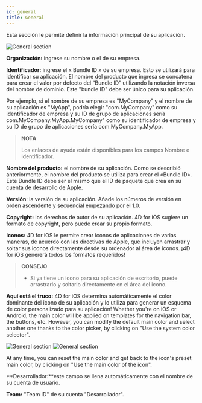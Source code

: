 ```yaml
---
id: general
title: General
---
```


Esta sección le permite definir la información principal de su aplicación.

![General section](assets/en/project-editor/General-section.png)

**Organización:** ingrese su nombre o el de su empresa.

**Identificador:** ingrese el « Bundle ID » de su empresa. Esto se utilizará para identificar su aplicación. El nombre del producto que ingresa se concatena para crear el valor por defecto del “Bundle ID” utilizando la notación inversa del nombre de dominio. Este "bundle ID" debe ser único para su aplicación.

Por ejemplo, si el nombre de su empresa es "MyCompany" y el nombre de su aplicación es "MyApp", podría elegir "com.MyCompany" como su identificador de empresa y su ID de grupo de aplicaciones sería com.MyCompany.MyApp.MyCompany" como su identificador de empresa y su ID de grupo de aplicaciones sería com.MyCompany.MyApp.

> **NOTA**
> 
> Los enlaces de ayuda están disponibles para los campos Nombre e Identificador.

**Nombre del producto:** el nombre de su aplicación. Como se describió anteriormente, el nombre del producto se utiliza para crear el «Bundle ID». Este Bundle ID debe ser el mismo que el ID de paquete que crea en su cuenta de desarrollo de Apple.

**Versión**: la versión de su aplicación. Añade los números de versión en orden ascendente y secuencial empezando por el 1.0.

**Copyright:** los derechos de autor de su aplicación. 4D for iOS sugiere un formato de copyright, pero puede crear su propio formato.

**Iconos:** 4D for iOS le permite crear iconos de aplicaciones de varias maneras, de acuerdo con las directivas de Apple, que incluyen arrastrar y soltar sus iconos directamente desde su ordenador al área de iconos. ¡4D for iOS genererà todos los formatos requeridos!

> **CONSEJO**
> 
> * Si ya tiene un icono para su aplicación de escritorio, puede arrastrarlo y soltarlo directamente en el área del icono.

**Aquí está el truco:** 4D for iOS determina automáticamente el color dominante del icono de su aplicación y lo utiliza para generar un esquema de color personalizado para su aplicación! Whether you're on iOS or Android, the main color will be applied on templates for the navigation bar, the buttons, etc. However, you can modify the default main color and select another one thanks to the color picker, by clicking on "Use the system color selector".

![General section](assets/en/project-editor/General-section-main-color-selector.png) ![General section](assets/en/project-editor/General-section-main-color-selector3.png)

At any time, you can reset the main color and get back to the icon's preset main color, by clicking on "Use the main color of the icon".

**Desarrollador:**este campo se llena automáticamente con el nombre de su cuenta de usuario.

**Team:** "Team ID" de su cuenta "Desarrollador".
